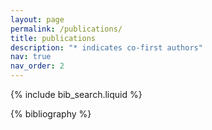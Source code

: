 ```yaml
---
layout: page
permalink: /publications/
title: publications
description: "* indicates co-first authors"
nav: true
nav_order: 2
---
```


<!-- _pages/publications.md -->

<!-- Bibsearch Feature -->

{% include bib_search.liquid %}

<div class="publications">

{% bibliography %}

</div>
